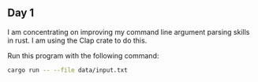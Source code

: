 ## Day 1

I am concentrating on improving my command line argument
parsing skills in rust. I am using the Clap crate to do this.

Run this program with the following command:

```bash
cargo run -- --file data/input.txt
```